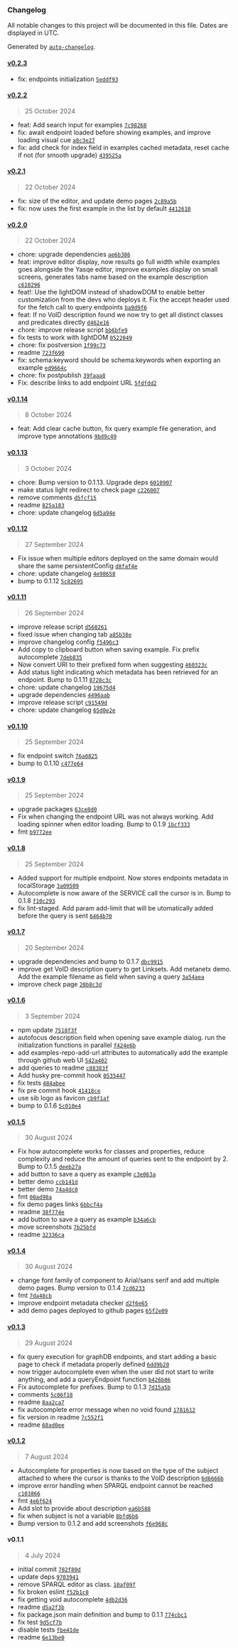### Changelog

All notable changes to this project will be documented in this file. Dates are displayed in UTC.

Generated by [`auto-changelog`](https://github.com/CookPete/auto-changelog).

#### [v0.2.3](https://github.com/sib-swiss/sparql-editor/compare/v0.2.2...v0.2.3)

- fix: endpoints initialization [`5eddf93`](https://github.com/sib-swiss/sparql-editor/commit/5eddf93f9decd92f5830f206dc1811085b4a0363)

#### [v0.2.2](https://github.com/sib-swiss/sparql-editor/compare/v0.2.1...v0.2.2)

> 25 October 2024

- feat: Add search input for examples [`7c98268`](https://github.com/sib-swiss/sparql-editor/commit/7c9826807d9c85f07daf3acd049434bfe707f9a2)
- fix: await endpoint loaded before showing examples, and improve loading visual cue [`a8c3e27`](https://github.com/sib-swiss/sparql-editor/commit/a8c3e2723dab28e41d893679f55f647a2f68aa58)
- fix: add check for index field in examples cached metadata, reset cache if not (for smooth upgrade) [`439525a`](https://github.com/sib-swiss/sparql-editor/commit/439525a0ebf7e93c365746d078462bda649da0eb)

#### [v0.2.1](https://github.com/sib-swiss/sparql-editor/compare/v0.2.0...v0.2.1)

> 22 October 2024

- fix: size of the editor, and update demo pages [`2c89a5b`](https://github.com/sib-swiss/sparql-editor/commit/2c89a5b1ca42ab7d8f5658f45b13a369acbf3a45)
- fix: now uses the first example in the list by default [`4412610`](https://github.com/sib-swiss/sparql-editor/commit/4412610c07ae616a7ac108be537e81e04f78c9ed)

#### [v0.2.0](https://github.com/sib-swiss/sparql-editor/compare/v0.1.14...v0.2.0)

> 22 October 2024

- chore: upgrade dependencies [`ae6b386`](https://github.com/sib-swiss/sparql-editor/commit/ae6b38627317375c01120500d4de5ba2ad7bb71b)
- feat: improve editor display, now results go full width while examples goes alongside the Yasqe editor, improve examples display on small screens, generates tabs name based on the example description [`c610296`](https://github.com/sib-swiss/sparql-editor/commit/c6102962befa7b1d7bf232d7b53c2f7fcb759031)
- feat!: Use the lightDOM instead of shadowDOM to enable better customization from the devs who deploys it. Fix the accept header used for the fetch call to query endpoints [`ba9d9f6`](https://github.com/sib-swiss/sparql-editor/commit/ba9d9f679133c14a58cb3a8fec7ca781c70b2f45)
- feat: If no VoID description found we now try to get all distinct classes and predicates directly [`d462e16`](https://github.com/sib-swiss/sparql-editor/commit/d462e168d03f1ce35d1c8e9c4e094d24c13225a6)
- chore: improve release script [`bb6bfe9`](https://github.com/sib-swiss/sparql-editor/commit/bb6bfe971a0b715f41767a189955a24cecf2dfba)
- fix tests to work with lightDOM [`0522049`](https://github.com/sib-swiss/sparql-editor/commit/052204928c3361f2a4e0287c7bdd67a325e85be9)
- chore: fix postversion [`1f99c73`](https://github.com/sib-swiss/sparql-editor/commit/1f99c73088d5ad403ab01ab0adf1cfca064200b3)
- readme [`723f690`](https://github.com/sib-swiss/sparql-editor/commit/723f69036454f69513ab67cbe11ac2ec5edb177d)
- fix: schema:keyword should be schema:keywords when exporting an example [`ed9664c`](https://github.com/sib-swiss/sparql-editor/commit/ed9664cd8bd3645ba42df6b59a4497cfb2dbc5db)
- chore: fix postpublish [`39faaa8`](https://github.com/sib-swiss/sparql-editor/commit/39faaa87f95641a20183a566859d4b4ff5bc1c54)
- Fix: describe links to add endpoint URL [`5fdfdd2`](https://github.com/sib-swiss/sparql-editor/commit/5fdfdd2b81be1049be0155cfd609d5b2d22c1727)

#### [v0.1.14](https://github.com/sib-swiss/sparql-editor/compare/v0.1.13...v0.1.14)

> 8 October 2024

- feat: Add clear cache button, fix query example file generation, and improve type annotations [`9bd9c49`](https://github.com/sib-swiss/sparql-editor/commit/9bd9c49209ed517e7bbacf616f7b7d4fd22190c2)

#### [v0.1.13](https://github.com/sib-swiss/sparql-editor/compare/v0.1.12...v0.1.13)

> 3 October 2024

- chore: Bump version to 0.1.13. Upgrade deps [`6010907`](https://github.com/sib-swiss/sparql-editor/commit/6010907e1e98a30eca73524484d5352b95d476de)
- make status light redirect to check page [`c226007`](https://github.com/sib-swiss/sparql-editor/commit/c226007d28d949be822295566626f6715d5da1e6)
- remove comments [`d5fcf15`](https://github.com/sib-swiss/sparql-editor/commit/d5fcf15aaaa1f514f007642687bc8a2d80b76f62)
- readme [`825a183`](https://github.com/sib-swiss/sparql-editor/commit/825a183f66e7ec3ba6bd92f74aab2446e2f1ce58)
- chore: update changelog [`6d5a94e`](https://github.com/sib-swiss/sparql-editor/commit/6d5a94e43c96c861739b3100524f734bbbb87c1e)

#### [v0.1.12](https://github.com/sib-swiss/sparql-editor/compare/v0.1.11...v0.1.12)

> 27 September 2024

- Fix issue when multiple editors deployed on the same domain would share the same persistentConfig [`d8faf4e`](https://github.com/sib-swiss/sparql-editor/commit/d8faf4e93a963a6a3e7549ecdb7b5df026981d1c)
- chore: update changelog [`4e98658`](https://github.com/sib-swiss/sparql-editor/commit/4e98658e14bb06d0afa6623d2c6b5cc6fb7831da)
- bump to 0.1.12 [`5c82695`](https://github.com/sib-swiss/sparql-editor/commit/5c826953dbd74061c4ae2b6b5d3b45d1a6cb14b6)

#### [v0.1.11](https://github.com/sib-swiss/sparql-editor/compare/v0.1.10...v0.1.11)

> 26 September 2024

- improve release script [`d560261`](https://github.com/sib-swiss/sparql-editor/commit/d560261e09d538261fdc2804181dc66829f97a03)
- fixed issue when changing tab [`a85b38e`](https://github.com/sib-swiss/sparql-editor/commit/a85b38e7de1b92c46ab7e866335f22a1607311f5)
- improve changelog config [`f5496c3`](https://github.com/sib-swiss/sparql-editor/commit/f5496c3db11451316cb60fb27b89ddf3395a4ae9)
- Add copy to clipboard button when saving example. Fix prefix autocomplete [`7deb835`](https://github.com/sib-swiss/sparql-editor/commit/7deb83573e27b34710ac5185bb5f72256bc143b5)
- Now convert URI to their prefixed form when suggesting [`460323c`](https://github.com/sib-swiss/sparql-editor/commit/460323c881ed5739eae0a160b50f8961307e95dc)
- Add status light indicating which metadata has been retrieved for an endpoint. Bump to 0.1.11 [`8728c3c`](https://github.com/sib-swiss/sparql-editor/commit/8728c3cdbb7087599f1e2290bbe4c7c50c8a9832)
- chore: update changelog [`19675d4`](https://github.com/sib-swiss/sparql-editor/commit/19675d4e00e8849cbf3942e7930d56afbf8e7ee6)
- upgrade dependencies [`4496aab`](https://github.com/sib-swiss/sparql-editor/commit/4496aabd8f111f2e15801bae1b05cf60eb99fea0)
- improve release script [`c91549d`](https://github.com/sib-swiss/sparql-editor/commit/c91549db6e946aa7d8d38664ac3b5a664b6e969c)
- chore: update changelog [`65d0e2e`](https://github.com/sib-swiss/sparql-editor/commit/65d0e2e461ecd65d3e3ef65a16c8f9700274a837)

#### [v0.1.10](https://github.com/sib-swiss/sparql-editor/compare/v0.1.9...v0.1.10)

> 25 September 2024

- fix endpoint switch [`76a0825`](https://github.com/sib-swiss/sparql-editor/commit/76a0825901740c4f4f292a545ca7493b84d94bcc)
- bump to 0.1.10 [`c477e64`](https://github.com/sib-swiss/sparql-editor/commit/c477e64a13e3b0dbb7c1b0ece21fde161e4a9da8)

#### [v0.1.9](https://github.com/sib-swiss/sparql-editor/compare/v0.1.8...v0.1.9)

> 25 September 2024

- upgrade packages [`63ce8d0`](https://github.com/sib-swiss/sparql-editor/commit/63ce8d06f1854ea52806bde80007a1ba58c98036)
- Fix when changing the endpoint URL was not always working. Add loading spinner when editor loading. Bump to 0.1.9 [`1bcf333`](https://github.com/sib-swiss/sparql-editor/commit/1bcf33348c2e3623943fd461ca7bdd6bfcd11b70)
- fmt [`b9772ee`](https://github.com/sib-swiss/sparql-editor/commit/b9772eeb77682190e9d6dd5631dd95569b6d51f4)

#### [v0.1.8](https://github.com/sib-swiss/sparql-editor/compare/v0.1.7...v0.1.8)

> 25 September 2024

- Added support for multiple endpoint. Now stores endpoints metadata in localStorage [`3a09509`](https://github.com/sib-swiss/sparql-editor/commit/3a09509e8888553befc345a2f0b0c15d9f518a87)
- Autocomplete is now aware of the SERVICE call the cursor is in. Bump to 0.1.8 [`f10c293`](https://github.com/sib-swiss/sparql-editor/commit/f10c293453033a91c69127bba524f63f1aa18111)
- fix lint-staged. Add param add-limit that will be utomatically added before the query is sent [`6464b70`](https://github.com/sib-swiss/sparql-editor/commit/6464b70583babe531e4152e4da2559f50169a15c)

#### [v0.1.7](https://github.com/sib-swiss/sparql-editor/compare/v0.1.6...v0.1.7)

> 20 September 2024

- upgrade dependencies and bump to 0.1.7 [`dbc9915`](https://github.com/sib-swiss/sparql-editor/commit/dbc99151d8b1cc83d8ca497b215b634eebb1c18d)
- improve get VoID description query to get Linksets. Add metanetx demo. Add the example filename as field when saving a query [`3a54aea`](https://github.com/sib-swiss/sparql-editor/commit/3a54aea16ca556e30f8b63150103a6b07ed8812e)
- improve check page [`20b8c3d`](https://github.com/sib-swiss/sparql-editor/commit/20b8c3d8e1187e9231ef1d6fe70e44ac62916ac2)

#### [v0.1.6](https://github.com/sib-swiss/sparql-editor/compare/v0.1.5...v0.1.6)

> 3 September 2024

- npm update [`7518f3f`](https://github.com/sib-swiss/sparql-editor/commit/7518f3f21320d4aec4add357900e904605e1891c)
- autofocus description field when opening save example dialog. run the initialization functions in parallel [`f424e6b`](https://github.com/sib-swiss/sparql-editor/commit/f424e6bee534b63c5b5ae77b1020209f1394c675)
- add examples-repo-add-url attributes to automatically add the example through github web UI [`542a402`](https://github.com/sib-swiss/sparql-editor/commit/542a4021ff0de7c28662f315bc60f0f6e7c460e4)
- add queries to readme [`c88383f`](https://github.com/sib-swiss/sparql-editor/commit/c88383fd03d868627635ac88c40dbacb14582066)
- Add husky pre-commit hook [`0535447`](https://github.com/sib-swiss/sparql-editor/commit/05354476f72b6dd9327812500d6f082a85c7e030)
- fix tests [`484abee`](https://github.com/sib-swiss/sparql-editor/commit/484abee366d14c0bbdc140b2bd7c3a967e421003)
- fix pre commit hook [`41418ce`](https://github.com/sib-swiss/sparql-editor/commit/41418cedfed07c88e6da16091ee1d9e72d4f99ca)
- use sib logo as favicon [`cb9f1af`](https://github.com/sib-swiss/sparql-editor/commit/cb9f1af4beb37a1cbd483a9bafdd0a8af6004a22)
- bump to 0.1.6 [`5c010e4`](https://github.com/sib-swiss/sparql-editor/commit/5c010e4dfdf7668b214768eb8bb8536902f0474c)

#### [v0.1.5](https://github.com/sib-swiss/sparql-editor/compare/v0.1.4...v0.1.5)

> 30 August 2024

- Fix how autocomplete works for classes and properties, reduce complexity and reduce the amount of queries sent to the endpoint by 2. Bump to 0.1.5 [`deeb27a`](https://github.com/sib-swiss/sparql-editor/commit/deeb27a89a6a04bb24013f7ac6d860045ba78e76)
- add button to save a query as example [`c3e063a`](https://github.com/sib-swiss/sparql-editor/commit/c3e063ae7fd7480a5ad85fd10ffcddb49464e486)
- better demo [`ccb141d`](https://github.com/sib-swiss/sparql-editor/commit/ccb141d26a2a322fabc359228559a5a272f79115)
- better demo [`74a4dc0`](https://github.com/sib-swiss/sparql-editor/commit/74a4dc01948351d0004efdbe235790df432561d0)
- fmt [`00ad98a`](https://github.com/sib-swiss/sparql-editor/commit/00ad98abfb88c52a8b5e89318a5070a145370585)
- fix demo pages links [`6bbcf4a`](https://github.com/sib-swiss/sparql-editor/commit/6bbcf4a030f8063ff97afc3ce7681c3c25d7ff0b)
- readme [`38f774e`](https://github.com/sib-swiss/sparql-editor/commit/38f774ef16fcf29511be6482fbaa900b5d6c9234)
- add button to save a query as example [`b34a6cb`](https://github.com/sib-swiss/sparql-editor/commit/b34a6cb7e5771110ff29c54e076a4da3e21c1b0e)
- move screenshots [`7b25bfd`](https://github.com/sib-swiss/sparql-editor/commit/7b25bfd40e16cd7a91392ae2a0c54022bee30b95)
- readme [`32336ca`](https://github.com/sib-swiss/sparql-editor/commit/32336ca1ed61e6066dcd3d467e584ba4b64a4505)

#### [v0.1.4](https://github.com/sib-swiss/sparql-editor/compare/v0.1.3...v0.1.4)

> 30 August 2024

- change font family of component to Arial/sans serif and add multiple demo pages. Bump version to 0.1.4 [`7cd6233`](https://github.com/sib-swiss/sparql-editor/commit/7cd62330566321c9f32027ac64e1a93564b920cc)
- fmt [`7da48cb`](https://github.com/sib-swiss/sparql-editor/commit/7da48cbe1baa68590c87b9efd0fa3fa3a37d6d06)
- improve endpoint metadata checker [`d2f6e65`](https://github.com/sib-swiss/sparql-editor/commit/d2f6e6518437de0b2fd7643fa3a4b37e814470fc)
- add demo pages deployed to github pages [`65f2e09`](https://github.com/sib-swiss/sparql-editor/commit/65f2e0943a838d44c0b551ebb8e3a04517541c1d)

#### [v0.1.3](https://github.com/sib-swiss/sparql-editor/compare/v0.1.2...v0.1.3)

> 29 August 2024

- fix query execution for graphDB endpoints, and start adding a basic page to check if metadata properly defined [`6dd9b20`](https://github.com/sib-swiss/sparql-editor/commit/6dd9b204c8e9eab6ca965c585248504c2da55155)
- now trigger autocomplete even when the user did not start to write anything, and add a queryEndpoint function [`b426b86`](https://github.com/sib-swiss/sparql-editor/commit/b426b863f9134554decde68edc9dec38b65d0eaa)
- Fix autocomplete for prefixes. Bump to 0.1.3 [`7d15a5b`](https://github.com/sib-swiss/sparql-editor/commit/7d15a5b434a96398426d5cbac023ac66a93f9120)
- comments [`5c06f18`](https://github.com/sib-swiss/sparql-editor/commit/5c06f187301982a73c9b65bd801a5ec97db461c9)
- readme [`8aa2ca7`](https://github.com/sib-swiss/sparql-editor/commit/8aa2ca7ff11c591a6e5c0e9fc4a10a6c8613e9bc)
- fix autocomplete error message when no void found [`1781612`](https://github.com/sib-swiss/sparql-editor/commit/1781612eea5d64f43a59fac7319ad9deba5f5334)
- fix version in readme [`7c552f1`](https://github.com/sib-swiss/sparql-editor/commit/7c552f17596dec1c2f1ea91cc1eec8752421de50)
- readme [`68ad0ee`](https://github.com/sib-swiss/sparql-editor/commit/68ad0ee8ee752befec028ff5f0b5ace517c397b6)

#### [v0.1.2](https://github.com/sib-swiss/sparql-editor/compare/v0.1.1...v0.1.2)

> 7 August 2024

- Autocomplete for properties is now based on the type of the subject attached to where the cursor is thanks to the VoID description [`6d6666b`](https://github.com/sib-swiss/sparql-editor/commit/6d6666b2ff2f02bd009aa3e131201381cb100576)
- improve error handling when SPARQL endpoint cannot be reached [`c103866`](https://github.com/sib-swiss/sparql-editor/commit/c103866e5d0f9fb998a8c318a353c6161ca7fb6f)
- fmt [`4e6f624`](https://github.com/sib-swiss/sparql-editor/commit/4e6f6247a841ce38ec3dac534ed81bc7339f782e)
- Add slot to provide about description [`ea6b588`](https://github.com/sib-swiss/sparql-editor/commit/ea6b588b67acdb001a055bad403141bad4813087)
- fix when subject is not a variable [`8bfd6b6`](https://github.com/sib-swiss/sparql-editor/commit/8bfd6b67347fa9499b91280f3afe022593f289ad)
- Bump version to 0.1.2 and add screenshots [`f6e968c`](https://github.com/sib-swiss/sparql-editor/commit/f6e968c1c8a98989d4d658471fff91ed697bb849)

#### v0.1.1

> 4 July 2024

- initial commit [`782f80d`](https://github.com/sib-swiss/sparql-editor/commit/782f80d5a5a8860a31772de07ffc848ffa854bc3)
- update deps [`9703941`](https://github.com/sib-swiss/sparql-editor/commit/9703941d0aa3008d42fcf1112c0a49bd9282c821)
- remove SPARQL editor as class. [`10af09f`](https://github.com/sib-swiss/sparql-editor/commit/10af09fd540bcf825f9b30b6f23266ebd58cb662)
- fix broken eslint [`f52b1c8`](https://github.com/sib-swiss/sparql-editor/commit/f52b1c8b289869f49e6abf104d46a1e716219d9a)
- fix getting void autocomplete [`4db2d36`](https://github.com/sib-swiss/sparql-editor/commit/4db2d36b9be330e18cf4ddcf9e5894e6e4cf7aa8)
- readme [`d5a2f3b`](https://github.com/sib-swiss/sparql-editor/commit/d5a2f3bf49b9029f021e4ee47b26695a903e2c7c)
- fix package.json main definition and bump to 0.1.1 [`774cbc1`](https://github.com/sib-swiss/sparql-editor/commit/774cbc15f42eeef408081b06c955e36ce0d7e811)
- fix test [`9d5cf7b`](https://github.com/sib-swiss/sparql-editor/commit/9d5cf7b88f7453a4f671e86d30c1638991b0ed14)
- disable tests [`fbe41de`](https://github.com/sib-swiss/sparql-editor/commit/fbe41de352d7b79d0621a82632cf90cb65562e17)
- readme [`6e13be0`](https://github.com/sib-swiss/sparql-editor/commit/6e13be06cc6ef176c0eeeb2640a14de3000d02b9)
